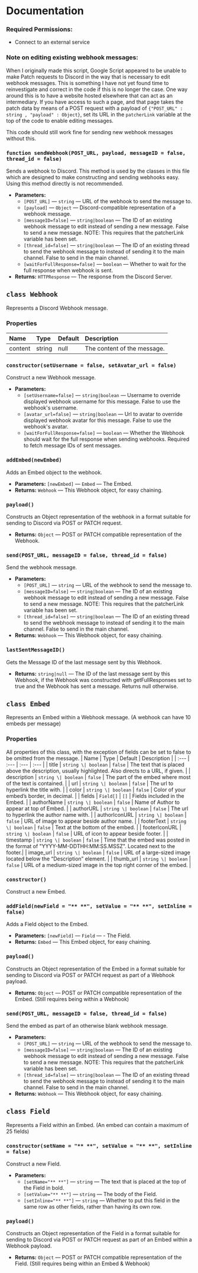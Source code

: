 # Documentation

### Required Permissions:
- Connect to an external service

### Note on editing existing webhook messages:
When I originally made this script, Google Script appeared to be unable to make Patch requests to Discord in the way that is necessary to edit webhook messages. This is something I have not yet found time to reinvestigate and correct in the code if this is no longer the case. One way around this is to have a website hosted elsewhere that can act as an intermediary. If you have access to such a page, and that page takes the patch data by means of a POST request with a payload of `{"POST_URL" : string , "payload" : Object}`, set its URL in the `patcherLink` variable at the top of the code to enable editing messages.

This code should still work fine for sending new webhook messages without this.

### `function sendWebhook(POST_URL, payload, messageID = false, thread_id = false)`

Sends a webhook to Discord. This method is used by the classes in this file which are designed to make constructing and sending webhooks easy. Using this method directly is not recommended.

 * **Parameters:**
   * `[POST_URL]` — `string` — URL of the webhook to send the message to.
   * `[payload]` — `Object` — Discord-compatible representation of a webhook message.
   * `[messageID=false]` — `string|boolean` — The ID of an existing webhook message to edit instead of sending a new message. False to send a new message. NOTE: This requires that the patcherLink variable has been set.
   * `[thread_id=false]` — `string|boolean` — The ID of an existing thread to send the webhook message to instead of sending it to the main channel. False to send in the main channel.
   * `[waitForFullResponse=false]` — `boolean` — Whether to wait for the full response when webhook is sent.
 * **Returns:** `HTTPResponse` — The response from the Discord Server.

## `class Webhook`

Represents a Discord Webhook message.

### Properties
| Name | Type | Default | Description |
| :--- | :--- | :--- | :--- |
| content | string | null | The content of the message. |

### `constructor(setUsername = false, setAvatar_url = false)`

Construct a new Webhook message.

 * **Parameters:**
   * `[setUsername=false]` — `string|boolean` — Username to override displayed webhook username for this message. False to use the webhook's username.
   * `[avatar_url=false]` — `string|boolean` — Url to avatar to override displayed webhook avatar for this message. False to use the webhook's avatar.
   * `[waitForFullResponse=false]` — `boolean` — Whether the Webhook should wait for the full response when sending webhooks. Required to fetch message IDs of sent messages.

### `addEmbed(newEmbed)`

Adds an Embed object to the webhook.

 * **Parameters:** `[newEmbed]` — `Embed` — The Embed.
 * **Returns:** `Webhook` — This Webhook object, for easy chaining.

### `payload()`

Constructs an Object representation of the webhook in a format suitable for sending to Discord via POST or PATCH request.

 * **Returns:** `Object` — POST or PATCH compatible representation of the Webhook.

### `send(POST_URL, messageID = false, thread_id = false)`

Send the webhook message.

 * **Parameters:**
   * `[POST_URL]` — `string` — URL of the webhook to send the message to.
   * `[messageID=false]` — `string|boolean` — The ID of an existing webhook message to edit instead of sending a new message. False to send a new message. NOTE: This requires that the patcherLink variable has been set.
   * `[thread_id=false]` — `string|boolean` — The ID of an existing thread to send the webhook message to instead of sending it to the main channel. False to send in the main channel.
 * **Returns:** `Webhook` — This Webhook object, for easy chaining.

### `lastSentMessageID()`

Gets the Message ID of the last message sent by this Webhook.

 * **Returns:** `string|null` — The ID of the last message sent by this Webhook, if the Webhook was constructed with getFullResponses set to true and the Webhook has sent a message. Returns null otherwise.

## `class Embed`

Represents an Embed within a Webhook message. (A webhook can have 10 embeds per message)

### Properties
All properties of this class, with the exception of fields can be set to false to be omitted from the message.
| Name          | Type                | Default    | Description                                                                                            |
| :---          | :---                | :---       | :---                                                                                                   |
| title         | `string \| boolean` | `false`    | The text that is placed above the description, usually highlighted. Also directs to a URL, if given.   |
| description   | `string \| boolean` | `false`    | The part of the embed where most of the text is contained.                                             |
| url           | `string \| boolean` | `false`    | The url to hyperlink the title with.                                                                   |
| color         | `string \| boolean` | `false`    | Color of your embed’s border, in decimal.                                                              |
| fields        | `Field[]`           | `[]`       | Fields included in the Embed.                                                                          |
| authorName    | `string \| boolean` | `false`    | Name of Author to appear at top of Embed.                                                              |
| authorURL     | `string \| boolean` | `false`    | The url to hyperlink the author name with.                                                             |
| authorIconURL | `string \| boolean` | `false`    | URL of image to appear beside author name.                                                             |
| footerText    | `string \| boolean` | `false`    | Text at the bottom of the embed.                                                                       |
| footerIconURL | `string \| boolean` | `false`    | URL of icon to appear beside footer.                                                                   |
| timestamp     | `string \| boolean` | `false`    | Time that the embed was posted in the format of "YYYY-MM-DDTHH:MM:SS.MSSZ". Located next to the footer.|
| image_url     | `string \| boolean` | `false`    | URL of a large-sized image located below the “Description” element.                                    |
| thumb_url     | `string \| boolean` | `false`    | URL of a medium-sized image in the top right corner of the embed.                                      |

### `constructor()`

Construct a new Embed.

### `addField(newField = "** **", setValue = "** **", setInline = false)`

Adds a Field object to the Embed.

 * **Parameters:** `[newField]` — `Field` — - The Field.
 * **Returns:** `Embed` — This Embed object, for easy chaining.

### `payload()`

Constructs an Object representation of the Embed in a format suitable for sending to Discord via POST or PATCH request as part of a Webhook payload.

 * **Returns:** `Object` — POST or PATCH compatible representation of the Embed. (Still requires being within a Webhook)

### `send(POST_URL, messageID = false, thread_id = false)`

Send the embed as part of an otherwise blank webhook message.

 * **Parameters:**
   * `[POST_URL]` — `string` — URL of the webhook to send the message to.
   * `[messageID=false]` — `string|boolean` — The ID of an existing webhook message to edit instead of sending a new message. False to send a new message. NOTE: This requires that the patcherLink variable has been set.
   * `[thread_id=false]` — `string|boolean` — The ID of an existing thread to send the webhook message to instead of sending it to the main channel. False to send in the main channel.
 * **Returns:** `Webhook` — This Webhook object, for easy chaining.

## `class Field`

Represents a Field within an Embed. (An embed can contain a maximum of 25 fields)

### `constructor(setName = "** **", setValue = "** **", setInline = false)`

Construct a new Field.

 * **Parameters:**
   * `[setName="** **"]` — `string` — The text that is placed at the top of the Field in bold.
   * `[setValue="** **"]` — `string` — The body of the Field.
   * `[setInline="** **"]` — `string` — Whether to put this field in the same row as other fields, rather than having its own row.

### `payload()`

Constructs an Object representation of the Field in a format suitable for sending to Discord via POST or PATCH request as part of an Embed within a Webhook payload.

 * **Returns:** `Object` — POST or PATCH compatible representation of the Field. (Still requires being within an Embed & Webhook)
